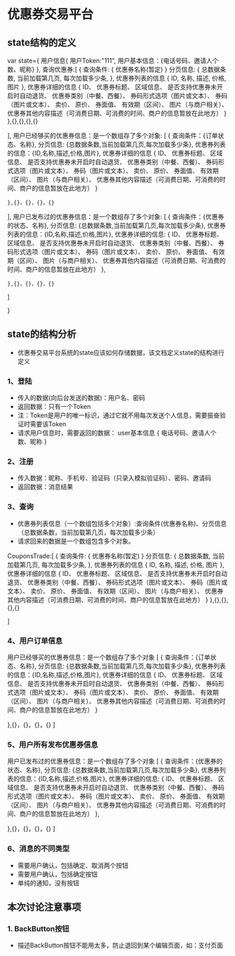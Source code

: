 # 优惠券交易平台

## state结构的定义
var state={
 用户信息{
     用户Token:"111",
     用户基本信息：{电话号码、邀请人个数、昵称}
    },
 查询优惠券:[
 { 
    查询条件:
    {
       优惠券名称(暂定)
    }
    分页信息:
    {
       总数据条数,
       当前加载第几页,
       每次加载多少条,
    },
    优惠券列表的信息
    {
        ID,
        名称,
        描述,
        价格,
        图片
    },
    优惠券详细的信息
    {
       ID、
       优惠券标题、
       区域信息、
       是否支持优惠券未开启时自动退货、
       优惠券类别（中餐、西餐）、
       券码形式选项（图片或文本）、
       券码（图片或文本）、
       卖价、
       原价、
       券面值、
       有效期（区间）、
       图片（与商户相关）、
       优惠券其他内容描述（可消费日期、可消费的时间、商户的信息暂放在此地方）
    }
 },{},{},{},{}
 
 ],
 用户已经够买的优惠券信息：是一个数组存了多个对象:
 [
    {
       查询条件：{订单状态、名称},
       分页信息: {总数据条数,当前加载第几页,每次加载多少条},
       优惠券列表的信息：{ID,名称,描述,价格,图片},
       优惠券详细的信息
       {
              ID、
              优惠券标题、
              区域信息、
              是否支持优惠券未开启时自动退货、
              优惠券类别（中餐、西餐）、
              券码形式选项（图片或文本）、
              券码（图片或文本）、
              卖价、
              原价、
              券面值、
              有效期（区间）、
              图片（与商户相关）、
              优惠券其他内容描述（可消费日期、可消费的时间、商户的信息暂放在此地方）
       }
           
    },{}，{}，{}，{}
 ],
 用户已发布过的优惠券信息：是一个数组存了多个对象:
 [
    {
       查询条件：{优惠券的状态、名称},
       分页信息: {总数据条数,当前加载第几页,每次加载多少条},
       优惠券列表的信息：{ID,名称,描述,价格,图片},
       优惠券详细的信息:
             {
                    ID、
                    优惠券标题、
                    区域信息、
                    是否支持优惠券未开启时自动退货、
                    优惠券类别（中餐、西餐）、
                    券码形式选项（图片或文本）、
                    券码（图片或文本）、
                    卖价、
                    原价、
                    券面值、
                    有效期（区间）、
                    图片（与商户相关）、
                    优惠券其他内容描述（可消费日期、可消费的时间、商户的信息暂放在此地方）
             },
 
    },{}，{}，{}，{}
 ]

}

## state的结构分析

- 优惠券交易平台系统的state应该如何存储数据，该文档定义state的结构进行定义

### 1、登陆

  - 传入的数据(向后台发送的数据)：用户名、密码
  - 返回数据：只有一个Token
  - 注：Token是用户的唯一标识，通过它就不用每次发送个人信息，需要振奋验证时需要该Token  
  - 请求用户信息时，需要返回的数据：
  user基本信息
    {
      电话号码、邀请人个数、昵称
    }

### 2、注册
  - 传入数据：昵称、手机号、验证码（只录入模拟验证码）、密码、邀请码
  - 返回数据：消息结果
  
### 3、查询
  - 优惠券列表信息（一个数组包括多个对象）:查询条件(优惠券名称)、分页信息（总数据条数，当前加载第几页，每次加载多少条）
  - 请求回来的数据是一个数组包含多个对象。  

CouponsTrade:[
{ 
   查询条件:
   {
      优惠券名称(暂定)
   }
   分页信息:
   {
      总数据条数,
      当前加载第几页,
      每次加载多少条,
   },
   优惠券列表的信息
   {
       ID,
       名称,
       描述,
       价格,
       图片
   },
   优惠券详细的信息
   {
      ID、
      优惠券标题、
      区域信息、
      是否支持优惠券未开启时自动退货、
      优惠券类别（中餐、西餐）、
      券码形式选项（图片或文本）、
      券码（图片或文本）、
      卖价、
      原价、
      券面值、
      有效期（区间）、
      图片（与商户相关）、
      优惠券其他内容描述（可消费日期、可消费的时间、商户的信息暂放在此地方）
   }
},{},{},{},{}

]

### 4、用户订单信息  

用户已经够买的优惠券信息：是一个数组存了多个对象
[
   {
      查询条件：{订单状态、名称},
      分页信息: {总数据条数,当前加载第几页,每次加载多少条},
      优惠券列表的信息：{ID,名称,描述,价格,图片},
      优惠券详细的信息
      {
             ID、
             优惠券标题、
             区域信息、
             是否支持优惠券未开启时自动退货、
             优惠券类别（中餐、西餐）、
             券码形式选项（图片或文本）、
             券码（图片或文本）、
             卖价、
             原价、
             券面值、
             有效期（区间）、
             图片（与商户相关）、
             优惠券其他内容描述（可消费日期、可消费的时间、商户的信息暂放在此地方）
      }
          
   },{}，{}，{}，{}
]

### 5、用户所有发布优惠券信息  

用户已发布过的优惠券信息：是一个数组存了多个对象
[
   {
      查询条件：{优惠券的状态、名称},
      分页信息: {总数据条数,当前加载第几页,每次加载多少条},
      优惠券列表的信息：{ID,名称,描述,价格,图片},
      优惠券详细的信息:
            {
                   ID、
                   优惠券标题、
                   区域信息、
                   是否支持优惠券未开启时自动退货、
                   优惠券类别（中餐、西餐）、
                   券码形式选项（图片或文本）、
                   券码（图片或文本）、
                   卖价、
                   原价、
                   券面值、
                   有效期（区间）、
                   图片（与商户相关）、
                   优惠券其他内容描述（可消费日期、可消费的时间、商户的信息暂放在此地方）
            },

   },{}，{}，{}，{}
]


### 6、消息的不同类型
  - 需要用户确认，包括确定、取消两个按钮
  - 需要用户确认，包括确定按钮
  - 单纯的通知，没有按钮



## 本次讨论注意事项  

### 1. BackButton按钮
- 描述BackButton按钮不能用太多，防止退回到某个编辑页面，如：支付页面


